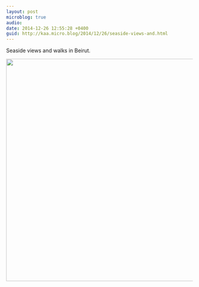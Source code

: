 ```yaml
---
layout: post
microblog: true
audio: 
date: 2014-12-26 12:55:28 +0400
guid: http://kaa.micro.blog/2014/12/26/seaside-views-and.html
---
```

Seaside views and walks in Beirut.

<img src="https://micro.kaa.bz/uploads/2018/331d7dc7d0.jpg" width="600" height="600" />
